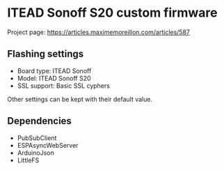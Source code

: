 # ITEAD Sonoff S20 custom firmware

Project page: https://articles.maximemoreillon.com/articles/587

## Flashing settings
* Board type: ITEAD Sonoff
* Model: ITEAD Sonoff S20
* SSL support: Basic SSL cyphers

Other settings can be kept with their default value.

## Dependencies

* PubSubClient
* ESPAsyncWebServer
* ArduinoJson
* LittleFS
